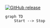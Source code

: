 
[![GitHub release](https://img.shields.io/github/release/ArtemySinitsa/github-actions.svg)](https://github.com/ArtemySinitsa/github-actions/releases/)



```mermaid
graph TD
    Start --> Stop
```
